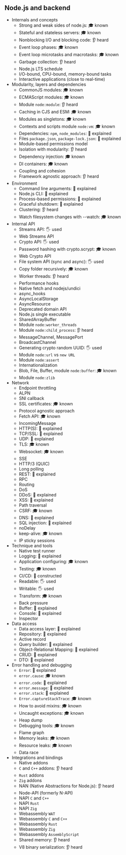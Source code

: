 ## Node.js and backend

- Internals and concepts
  - Strong and weak sides of node.js: 🎓 known
  - Stateful and stateless servers: 🎓 known
  - Nonblocking I/O and blocking code: 👂 heard
  - Event loop phases: 🎓 known
  - Event loop microtasks and macrotasks: 🎓 known
  - Garbage collection: 👂 heard
  - Node.js LTS schedule
  - I/O-bound, CPU-bound, memory-bound tasks
  - Interactive applications (close to real-time)
- Modularity, layers and dependencies
  - CommonJS modules: 🎓 known
  - ECMAScript modules: 🎓 known
  - Module `node:module`: 👂 heard
  - Caching in CJS and ESM: 🎓 known
  - Modules as singletons: 🎓 known
  - Contexts and scripts module `node:vm`: 🎓 known
  - Dependencies: `npm`, `node_modules`: 🙋 explained
  - Files `package.json`, `package-lock.json`: 🙋 explained
  - Module-based permissions model
  - Isolation with modularity: 👂 heard
  - Dependency injection: 🎓 known
  - DI containers: 🎓 known
  - Coupling and cohesion
  - Framework agnostic approach: 👂 heard
- Environment
  - Command line arguments: 🙋 explained
  - Node.js CLI: 🙋 explained
  - Process-based permissions: 🙋 explained
  - Graceful shutdown: 🙋 explained
  - Clustering: 👂 heard
  - Watch filesystem changes with --watch: 🎓 known
- Internal API
  - Streams API: 🖐️ used
  - Web Streams API
  - Crypto API: 🖐️ used
  - Password hashing with crypto.scrypt: 🎓 known
  - Web Crypto API
  - File system API (sync and async): 🖐️ used
  - Copy folder recursively: 🎓 known
  - Worker threads: 👂 heard
  - Performance hooks
  - Native fetch and nodejs/undici
  - async_hooks
  - AsyncLocalStorage
  - AsyncResource
  - Deprecated domain API
  - Node.js single executable
  - SharedArrayBuffer
  - Module `node:worker_threads`
  - Module `node:child_process`: 👂 heard
  - MessageChannel, MessagePort
  - BroadcastChannel
  - Generating crypto random UUID: 🖐️ used
  - Module `node:url` vs `new URL`
  - Module `node:assert`
  - Internationalization
  - Blob, File, Buffer, module `node:buffer`: 🎓 known
  - Module `node:zlib`
- Network
  - Endpoint throttling
  - ALPN
  - SNI callback
  - SSL certificates: 🎓 known
  - Protocol agnostic approach
  - Fetch API: 🎓 known
  - IncomingMessage
  - HTTP(S): 🙋 explained
  - TCP/SSL: 🙋 explained
  - UDP: 🙋 explained
  - TLS: 🎓 known
  - Websocket: 🎓 known
  - SSE
  - HTTP/3 (QUIC)
  - Long polling
  - REST: 🙋 explained
  - RPC
  - Routing
  - DoS
  - DDoS: 🙋 explained
  - XSS: 🙋 explained
  - Path traversal
  - CSRF: 🎓 known
  - DNS: 🙋 explained
  - SQL injection: 🙋 explained
  - noDelay
  - keep-alive: 🎓 known
  - IP sticky sessions
- Technique and tools
  - Native test runner
  - Logging: 🙋 explained
  - Application configuring: 🎓 known
  - Testing: 🎓 known
  - CI/CD: 🚀 constructed
  - Readable: 🖐️ used
  - Writable: 🖐️ used
  - Transform: 🎓 known
  - Back pressure
  - Buffer: 🙋 explained
  - Console: 🙋 explained
  - Inspector
- Data access
  - Data access layer: 🙋 explained
  - Repository: 🙋 explained
  - Active record
  - Query builder: 🙋 explained
  - Object-Relational Mapping: 🙋 explained
  - CRUD: 🙋 explained
  - DTO: 🙋 explained
- Error handling and debugging
  - `Error`: 🙋 explained
  - `error.cause`: 🎓 known
  - `error.code`: 🙋 explained
  - `error.message`: 🙋 explained
  - `error.stack`: 🙋 explained
  - `Error.captureStackTrace`: 🎓 known
  - How to avoid mixins: 🎓 known
  - Uncaught exceptions: 🎓 known
  - Heap dump
  - Debugging tools: 🎓 known
  - Flame graph
  - Memory leaks: 🎓 known
  - Resource leaks: 🎓 known
  - Data race
- Integrations and bindings
  - Native addons
  - `C` and `C++` addons: 👂 heard
  - `Rust` addons
  - `Zig` addons
  - NAN (Native Abstractions for Node.js): 👂 heard
  - Node-API (formerly N-API)
  - NAPI `C` and `C++`
  - NAPI `Rust`
  - NAPI `Zig`
  - Webassembly `WAT`
  - Webassembly `C` and `C++`
  - Webassembly `Rust`
  - Webassembly `Zig`
  - Webassembly `AssemblyScript`
  - Shared memory: 👂 heard
  - V8 binary serialization: 👂 heard
